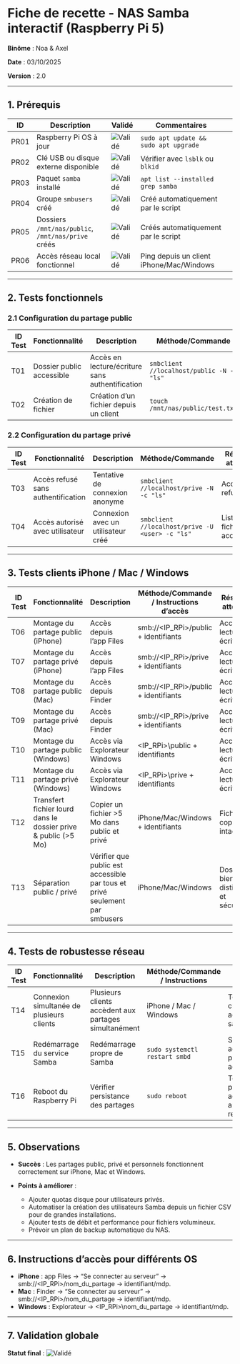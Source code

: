 # Fiche de recette - NAS Samba interactif (Raspberry Pi 5)

**Binôme** : Noa & Axel

**Date** : 03/10/2025

**Version** : 2.0

---

## 1. Prérequis

| **ID** | **Description**                                    | **Validé**                                                             | **Commentaires**                         |             |
| ------ | -------------------------------------------------- | ---------------------------------------------------------------------- | ---------------------------------------- | ----------- |
| PR01   | Raspberry Pi OS à jour                             | ![Validé](https://img.shields.io/badge/Statut-Valid%C3%A9-brightgreen) | `sudo apt update && sudo apt upgrade`    |             |
| PR02   | Clé USB ou disque externe disponible               | ![Validé](https://img.shields.io/badge/Statut-Valid%C3%A9-brightgreen) | Vérifier avec `lsblk` ou `blkid`         |             |
| PR03   | Paquet `samba` installé                            | ![Validé](https://img.shields.io/badge/Statut-Valid%C3%A9-brightgreen) | `apt list --installed`                    `grep samba` |
| PR04   | Groupe `smbusers` créé                             | ![Validé](https://img.shields.io/badge/Statut-Valid%C3%A9-brightgreen) | Créé automatiquement par le script       |             |
| PR05   | Dossiers `/mnt/nas/public`, `/mnt/nas/prive` créés | ![Validé](https://img.shields.io/badge/Statut-Valid%C3%A9-brightgreen) | Créés automatiquement par le script      |             |
| PR06   | Accès réseau local fonctionnel                     | ![Validé](https://img.shields.io/badge/Statut-Valid%C3%A9-brightgreen) | Ping depuis un client iPhone/Mac/Windows |             |

---

## 2. Tests fonctionnels

### 2.1 Configuration du partage public

| **ID Test** | **Fonctionnalité**        | **Description**                                 | **Méthode/Commande**                      | **Résultat attendu**       | **Résultat obtenu** | **Statut**                                                             |
| ----------- | ------------------------- | ----------------------------------------------- | ----------------------------------------- | -------------------------- | ------------------- | ---------------------------------------------------------------------- |
| T01         | Dossier public accessible | Accès en lecture/écriture sans authentification | `smbclient //localhost/public -N -c "ls"` | Liste des fichiers visible | ✔                   | ![Validé](https://img.shields.io/badge/Statut-Valid%C3%A9-brightgreen) |
| T02         | Création de fichier       | Création d’un fichier depuis un client          | `touch /mnt/nas/public/test.txt`          | Fichier créé               | ✔                   | ![Validé](https://img.shields.io/badge/Statut-Valid%C3%A9-brightgreen) |

### 2.2 Configuration du partage privé

| **ID Test** | **Fonctionnalité**                 | **Description**                    | **Méthode/Commande**                            | **Résultat attendu**          | **Résultat obtenu** | **Statut**                                                             |
| ----------- | ---------------------------------- | ---------------------------------- | ----------------------------------------------- | ----------------------------- | ------------------- | ---------------------------------------------------------------------- |
| T03         | Accès refusé sans authentification | Tentative de connexion anonyme     | `smbclient //localhost/prive -N -c "ls"`        | Accès refusé                  | ✔                   | ![Validé](https://img.shields.io/badge/Statut-Valid%C3%A9-brightgreen) |
| T04         | Accès autorisé avec utilisateur    | Connexion avec un utilisateur créé | `smbclient //localhost/prive -U <user> -c "ls"` | Liste des fichiers accessible | ✔                   | ![Validé](https://img.shields.io/badge/Statut-Valid%C3%A9-brightgreen) |


---

## 3. Tests clients iPhone / Mac / Windows

| **ID Test** | **Fonctionnalité**                  | **Description**                                                             | **Méthode/Commande / Instructions d’accès** | **Résultat attendu**                 | **Résultat obtenu** | **Statut**                                                             |
| ----------- | ----------------------------------- | --------------------------------------------------------------------------- | ------------------------------------------- | ------------------------------------ | ------------------- | ---------------------------------------------------------------------- |
| T06         | Montage du partage public (iPhone)  | Accès depuis l’app Files                                                    | smb://<IP_RPi>/public + identifiants        | Accès en lecture/écriture            | ✔                   | ![Validé](https://img.shields.io/badge/Statut-Valid%C3%A9-brightgreen) |
| T07         | Montage du partage privé (iPhone)   | Accès depuis l’app Files                                                    | smb://<IP_RPi>/prive + identifiants         | Accès en lecture/écriture            | ✔                   | ![Validé](https://img.shields.io/badge/Statut-Valid%C3%A9-brightgreen) |
| T08         | Montage du partage public (Mac)     | Accès depuis Finder                                                         | smb://<IP_RPi>/public + identifiants        | Accès en lecture/écriture            | ✔                   | ![Validé](https://img.shields.io/badge/Statut-Valid%C3%A9-brightgreen) |
| T09         | Montage du partage privé (Mac)      | Accès depuis Finder                                                         | smb://<IP_RPi>/prive + identifiants         | Accès en lecture/écriture            | ✔                   | ![Validé](https://img.shields.io/badge/Statut-Valid%C3%A9-brightgreen) |
| T10         | Montage du partage public (Windows) | Accès via Explorateur Windows                                               | <IP_RPi>\public + identifiants              | Accès en lecture/écriture            | ✔                   | ![Validé](https://img.shields.io/badge/Statut-Valid%C3%A9-brightgreen) |
| T11         | Montage du partage privé (Windows)  | Accès via Explorateur Windows                                               | <IP_RPi>\prive + identifiants               | Accès en lecture/écriture            | ✔                   | ![Validé](https://img.shields.io/badge/Statut-Valid%C3%A9-brightgreen) |
| T12         | Transfert fichier lourd dans le dossier prive & public (>5 Mo)     | Copier un fichier >5 Mo dans public et privé                                | iPhone/Mac/Windows + identifiants           | Fichier copié et intact              | ✔                   | ![Validé](https://img.shields.io/badge/Statut-Valid%C3%A9-brightgreen) |
| T13         | Séparation public / privé           | Vérifier que public est accessible par tous et privé seulement par smbusers | iPhone/Mac/Windows                          | Dossiers bien distincts et sécurisés | ✔                   | ![Validé](https://img.shields.io/badge/Statut-Valid%C3%A9-brightgreen) |

---

## 4. Tests de robustesse réseau

| **ID Test** | **Fonctionnalité**                        | **Description**                                       | **Méthode/Commande / Instructions** | **Résultat attendu**                       | **Résultat obtenu** | **Statut**                                                             |
| ----------- | ----------------------------------------- | ----------------------------------------------------- | ----------------------------------- | ------------------------------------------ | ------------------- | ---------------------------------------------------------------------- |
| T14         | Connexion simultanée de plusieurs clients | Plusieurs clients accèdent aux partages simultanément | iPhone / Mac / Windows              | Tous les clients accèdent sans erreur      | ✔                   | ![Validé](https://img.shields.io/badge/Statut-Valid%C3%A9-brightgreen) |
| T15         | Redémarrage du service Samba              | Redémarrage propre de Samba                           | `sudo systemctl restart smbd`       | Service actif, partages accessibles        | ✔                   | ![Validé](https://img.shields.io/badge/Statut-Valid%C3%A9-brightgreen) |
| T16         | Reboot du Raspberry Pi                    | Vérifier persistance des partages                     | `sudo reboot`                       | Tous les partages accessibles après reboot | ✔                   | ![Validé](https://img.shields.io/badge/Statut-Valid%C3%A9-brightgreen) |

---

## 5. Observations

* **Succès** : Les partages public, privé et personnels fonctionnent correctement sur iPhone, Mac et Windows.
* **Points à améliorer** :

  * Ajouter quotas disque pour utilisateurs privés.
  * Automatiser la création des utilisateurs Samba depuis un fichier CSV pour de grandes installations.
  * Ajouter tests de débit et performance pour fichiers volumineux.
  * Prévoir un plan de backup automatique du NAS.

---

## 6. Instructions d’accès pour différents OS

* **iPhone** : app Files → “Se connecter au serveur” → smb://<IP_RPi>/nom_du_partage → identifiant/mdp.
* **Mac** : Finder → “Se connecter au serveur” → smb://<IP_RPi>/nom_du_partage → identifiant/mdp.
* **Windows** : Explorateur → <IP_RPi>\nom_du_partage → identifiant/mdp.

---

## 7. Validation globale

**Statut final** : ![Validé](https://img.shields.io/badge/Statut-Valid%C3%A9-brightgreen) 

